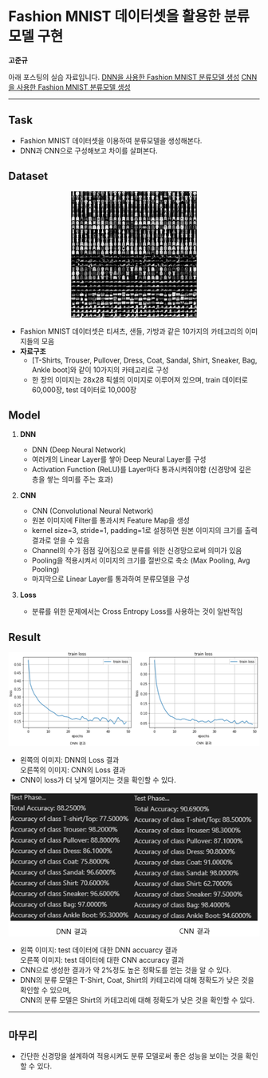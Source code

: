 # Fashion MNIST 데이터셋을 활용한 분류 모델 구현
**고준규**

아래 포스팅의 실습 자료입니다.
[DNN을 사용한 Fashion MNIST 분류모델 생성](https://jungyuko.tistory.com/2)
[CNN을 사용한 Fashion MNIST 분류모델 생성](https://jungyuko.tistory.com/3)

---
## Task
* Fashion MNIST 데이터셋을 이용하여 분류모델을 생성해본다.
* DNN과 CNN으로 구성해보고 차이를 살펴본다.

## Dataset
<center><img src="./fig/Fashion_MNIST.png" width="50%" height="50%"></center>

* Fashion MNIST 데이터셋은 티셔츠, 샌들, 가방과 같은 10가지의 카테고리의 이미지들의 모음
* **자료구조**
    * [T-Shirts, Trouser, Pullover, Dress, Coat, Sandal, Shirt, Sneaker, Bag, Ankle boot]와 같이 10가지의 카테고리로 구성
    * 한 장의 이미지는 28x28 픽셀의 이미지로 이루어져 있으며, train 데이터로 60,000장, test 데이터로 10,000장

## Model
1. **DNN**
    * DNN (Deep Neural Network)
    * 여러개의 Linear Layer를 쌓아 Deep Neural Layer를 구성
    * Activation Function (ReLU)를 Layer마다 통과시켜줘야함 (신경망에 깊은 층을 쌓는 의미를 주는 효과)

2. **CNN**
    * CNN (Convolutional Neural Network)
    * 원본 이미지에 Filter를 통과시켜 Feature Map을 생성
    * kernel size=3, stride=1, padding=1로 설정하면 원본 이미지의 크기를 출력 결과로 얻을 수 있음
    * Channel의 수가 점점 깊어짐으로 분류를 위한 신경망으로써 의미가 있음
    * Pooling을 적용시켜서 이미지의 크기를 절반으로 축소 (Max Pooling, Avg Pooling)
    * 마지막으로 Linear Layer를 통과하여 분류모델을 구성 

3. **Loss**
    * 분류를 위한 문제에서는 Cross Entropy Loss를 사용하는 것이 일반적임

## Result
<center><img src="./fig/train_loss.PNG"></center>


* 왼쪽의 이미지: DNN의 Loss 결과 <br/>
  오른쪽의 이미지: CNN의 Loss 결과 
* CNN이 loss가 더 낮게 떨어지는 것을 확인할 수 있다.

<center><img src="./fig/acc.PNG"></center>


* 왼쪽 이미지: test 데이터에 대한 DNN accuarcy 결과 <br/>
  오른쪽 이미지: test 데이터에 대한 CNN accuracy 결과
* CNN으로 생성한 결과가 약 2%정도 높은 정확도를 얻는 것을 알 수 있다.
* DNN의 분류 모델은 T-Shirt, Coat, Shirt의 카테고리에 대해 정확도가 낮은 것을 확인할 수 있으며, <br/>
  CNN의 분류 모델은 Shirt의 카테고리에 대해 정확도가 낮은 것을 확인할 수 있다.

---
## 마무리
* 간단한 신경망을 설계하여 적용시켜도 분류 모델로써 좋은 성능을 보이는 것을 확인할 수 있다.
